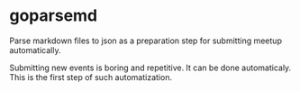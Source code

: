 # goparsemd

Parse markdown files to json as a preparation step for submitting meetup automatically.

Submitting new events is boring and repetitive. It can be done automaticaly.
This is the first step of such automatization.

